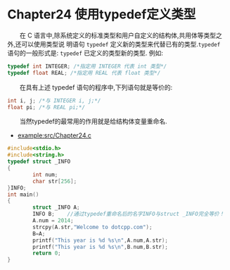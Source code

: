 # Chapter24 使用typedef定义类型

&emsp;&emsp;在 C 语言中,除系统定义的标准类型和用户自定义的结构体,共用体等类型之外,还可以使用类型说 明语句 `typedef` 定义新的类型来代替已有的类型.`typedef `语句的一般形式是: 
`typedef` 已定义的类型新的类型. 例如: 

```C
typedef int INTEGER; /*指定用 INTEGER 代表 int 类型*/
typedef float REAL; /*指定用 REAL 代表 float 类型*/
```
&emsp;&emsp;在具有上述 typedef 语句的程序中,下列语句就是等价的: 
```C
int i, j; /*与 INTEGER i, j;*/
float pi; /*与 REAL pi;*/
```
&emsp;&emsp;当然typedef的最常用的作用就是给结构体变量重命名.
* [example:src/Chapter24.c](../src/Chapter24.c)
```C
#include<stdio.h>
#include<string.h>
typedef struct _INFO
{
        int num;
        char str[256];
}INFO;
int main()
{
        struct _INFO A;
        INFO B;    //通过typedef重命名后的名字INFO与struct _INFO完全等价！
        A.num = 2014;
        strcpy(A.str,"Welcome to dotcpp.com");
        B=A;
        printf("This year is %d %s\n",A.num,A.str);
        printf("This year is %d %s\n",B.num,B.str);
        return 0;
}
```